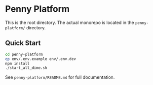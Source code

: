 # Penny Platform

This is the root directory. The actual monorepo is located in the `penny-platform/` directory.

## Quick Start

```bash
cd penny-platform
cp env/.env.example env/.env.dev
npm install
./start_all_dime.sh
```

See `penny-platform/README.md` for full documentation.

